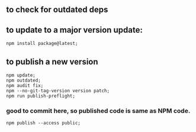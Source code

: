 ## to check for outdated deps

## to update to a major version update:

    npm install package@latest;

## to publish a new version

    npm update;
    npm outdated;
    npm audit fix;
    npm --no-git-tag-version version patch;
    npm run publish-preflight;

### good to commit here, so published code is same as NPM code.

    npm publish --access public;
